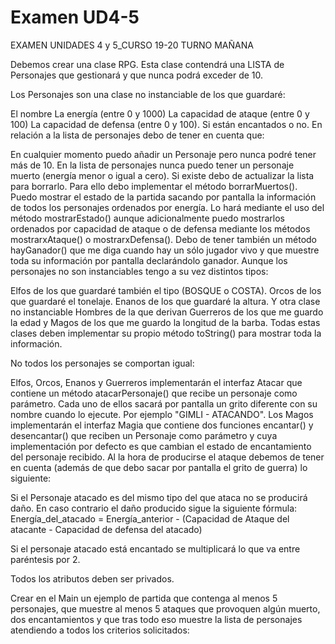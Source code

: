 # Examen UD4-5

EXAMEN UNIDADES 4 y 5_CURSO 19-20 TURNO MAÑANA

Debemos crear una clase RPG. Esta clase contendrá una LISTA de Personajes que gestionará y que nunca podrá exceder de 10.

Los Personajes son una clase no instanciable de los que guardaré:

El nombre
La energía (entre 0 y 1000)
La capacidad de ataque (entre 0 y 100)
La capacidad de defensa (entre 0 y 100).
Si están encantados o no.
En relación a la lista de personajes debo de tener en cuenta que:

En cualquier momento puedo añadir un Personaje pero nunca podré tener más de 10.
En la lista de personajes nunca puedo tener un personaje muerto (energía menor o igual a cero). Si existe debo de actualizar la lista para borrarlo. Para ello debo implementar el método borrarMuertos().
Puedo mostrar el estado de la partida sacando por pantalla la información de todos los personajes ordenados por energía. Lo hará mediante el uso del método mostrarEstado() aunque adicionalmente puedo mostrarlos ordenados por capacidad de ataque o de defensa mediante los métodos mostrarxAtaque() o mostrarxDefensa().
Debo de tener también un método hayGanador() que me diga cuando hay un sólo jugador vivo y que muestre toda su información por pantalla declarándolo ganador.
Aunque los personajes no son instanciables tengo a su vez distintos tipos:

Elfos de los que guardaré también el tipo (BOSQUE o COSTA).
Orcos de los que guardaré el tonelaje.
Enanos de los que guardaré la altura.
Y otra clase no instanciable Hombres de la que derivan Guerreros de los que me guardo la edad y Magos de los que me guardo la longitud de la barba.
Todas estas clases deben implementar su propio método toString() para mostrar toda la información.

No todos los personajes se comportan igual:

Elfos, Orcos, Enanos y Guerreros implementarán el interfaz Atacar que contiene un método atacarPersonaje() que recibe un personaje como parámetro. Cada uno de ellos sacará por pantalla un grito diferente con su nombre cuando lo ejecute. Por ejemplo "GIMLI - ATACANDO".
Los Magos implementarán el interfaz Magia que contiene dos funciones encantar()  y desencantar() que reciben un Personaje como parámetro y cuya implementación por defecto es que cambian el estado de encantamiento del personaje recibido.
Al la hora de producirse el ataque debemos de tener en cuenta (además de que debo sacar por pantalla el grito de guerra) lo siguiente:

Si el Personaje atacado es del mismo tipo del que ataca no se producirá daño.
En caso contrario el daño producido sigue la siguiente fórmula:
Energía_del_atacado = Energía_anterior - (Capacidad de Ataque del atacante -  Capacidad de defensa del atacado)

Si el personaje atacado está encantado se multiplicará lo que va entre paréntesis por 2.

Todos los atributos deben ser privados.

Crear en el Main un ejemplo de partida que contenga al menos 5 personajes, que muestre al menos 5 ataques que provoquen algún muerto, dos encantamientos y que tras todo eso muestre la lista de personajes atendiendo a todos los criterios solicitados:
